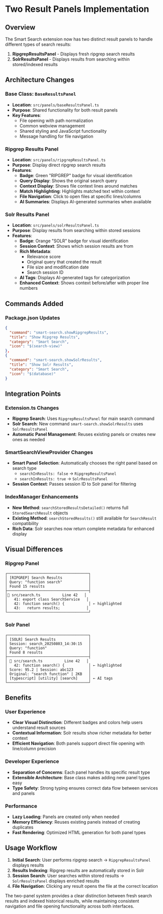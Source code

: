 # Two Result Panels Implementation

## Overview

The Smart Search extension now has two distinct result panels to handle different types of search results:

1. **RipgrepResultsPanel** - Displays fresh ripgrep search results
2. **SolrResultsPanel** - Displays results from searching within stored/indexed results

## Architecture Changes

### Base Class: `BaseResultsPanel`
- **Location**: `src/panels/baseResultsPanel.ts`
- **Purpose**: Shared functionality for both result panels
- **Key Features**:
  - File opening with path normalization
  - Common webview management
  - Shared styling and JavaScript functionality
  - Message handling for file navigation

### Ripgrep Results Panel
- **Location**: `src/panels/ripgrepResultsPanel.ts`
- **Purpose**: Display direct ripgrep search results
- **Features**:
  - **Badge**: Green "RIPGREP" badge for visual identification
  - **Query Display**: Shows the original search query
  - **Context Display**: Shows file context lines around matches
  - **Match Highlighting**: Highlights matched text within context
  - **File Navigation**: Click to open files at specific lines/columns
  - **AI Summaries**: Displays AI-generated summaries when available

### Solr Results Panel
- **Location**: `src/panels/solrResultsPanel.ts`
- **Purpose**: Display results from searching within stored sessions
- **Features**:
  - **Badge**: Orange "SOLR" badge for visual identification
  - **Session Context**: Shows which session results are from
  - **Rich Metadata**:
    - Relevance score
    - Original query that created the result
    - File size and modification date
    - Search session ID
  - **AI Tags**: Displays AI-generated tags for categorization
  - **Enhanced Context**: Shows context before/after with proper line numbers

## Commands Added

### Package.json Updates
```json
{
  "command": "smart-search.showRipgrepResults",
  "title": "Show Ripgrep Results",
  "category": "Smart Search",
  "icon": "$(search-view)"
},
{
  "command": "smart-search.showSolrResults", 
  "title": "Show Solr Results",
  "category": "Smart Search",
  "icon": "$(database)"
}
```

## Integration Points

### Extension.ts Changes
- **Ripgrep Search**: Uses `RipgrepResultsPanel` for main search command
- **Solr Search**: New command `smart-search.showSolrResults` uses `SolrResultsPanel`
- **Automatic Panel Management**: Reuses existing panels or creates new ones as needed

### SmartSearchViewProvider Changes  
- **Smart Panel Selection**: Automatically chooses the right panel based on search type
  - `searchInResults: false` → `RipgrepResultsPanel`
  - `searchInResults: true` → `SolrResultsPanel`
- **Session Context**: Passes session ID to Solr panel for filtering

### IndexManager Enhancements
- **New Method**: `searchStoredResultsDetailed()` returns full `StoredSearchResult` objects
- **Existing Method**: `searchStoredResults()` still available for `SearchResult` compatibility
- **Rich Data**: Solr searches now return complete metadata for enhanced display

## Visual Differences

### Ripgrep Panel
```
┌─────────────────────────────────────┐
│ [RIPGREP] Search Results            │
│ Query: "function search"            │  
│ Found 15 results                    │
├─────────────────────────────────────┤
│📄 src/search.ts          Line 42   │
│   41: export class SearchService   │
│   42: function search() {           │ ← highlighted
│   43:   return results;            │
└─────────────────────────────────────┘
```

### Solr Panel  
```
┌─────────────────────────────────────┐
│ [SOLR] Search Results               │
│ Session: search_20250803_14:30:15   │
│ Query: "function"                   │
│ Found 8 results                     │
├─────────────────────────────────────┤
│ 📄 src/search.ts          Line 42   │
│   42: function search() {           │ ← highlighted  
│ Score: 95.2 | Session: abc123       │
│ Original: "search function" | 2KB   │
│ [typescript] [utility] [search]     │ ← AI tags
└─────────────────────────────────────┘
```

## Benefits

### User Experience
- **Clear Visual Distinction**: Different badges and colors help users understand result sources
- **Contextual Information**: Solr results show richer metadata for better context
- **Efficient Navigation**: Both panels support direct file opening with line/column precision

### Developer Experience
- **Separation of Concerns**: Each panel handles its specific result type
- **Extensible Architecture**: Base class makes adding new panel types easy
- **Type Safety**: Strong typing ensures correct data flow between services and panels

### Performance
- **Lazy Loading**: Panels are created only when needed
- **Memory Efficiency**: Reuses existing panels instead of creating duplicates
- **Fast Rendering**: Optimized HTML generation for both panel types

## Usage Workflow

1. **Initial Search**: User performs ripgrep search → `RipgrepResultsPanel` displays results
2. **Results Indexing**: Ripgrep results are automatically stored in Solr
3. **Session Search**: User searches within stored results → `SolrResultsPanel` displays enriched results
4. **File Navigation**: Clicking any result opens the file at the correct location

The two-panel system provides a clear distinction between fresh search results and indexed historical results, while maintaining consistent navigation and file opening functionality across both interfaces.
